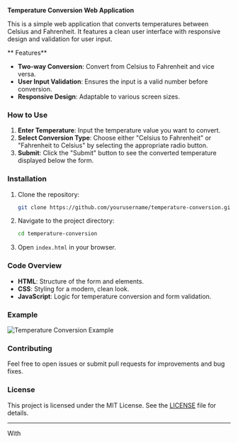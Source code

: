 **Temperature Conversion Web Application**

This is a simple web application that converts temperatures between Celsius and Fahrenheit. It features a clean user interface with responsive design and validation for user input. 

** Features**

- **Two-way Conversion**: Convert from Celsius to Fahrenheit and vice versa.
- **User Input Validation**: Ensures the input is a valid number before conversion.
- **Responsive Design**: Adaptable to various screen sizes.

### How to Use

1. **Enter Temperature**: Input the temperature value you want to convert.
2. **Select Conversion Type**: Choose either "Celsius to Fahrenheit" or "Fahrenheit to Celsius" by selecting the appropriate radio button.
3. **Submit**: Click the "Submit" button to see the converted temperature displayed below the form.

### Installation

1. Clone the repository:
   ```sh
   git clone https://github.com/yourusername/temperature-conversion.git
   ```
2. Navigate to the project directory:
   ```sh
   cd temperature-conversion
   ```
3. Open `index.html` in your browser.

### Code Overview

- **HTML**: Structure of the form and elements.
- **CSS**: Styling for a modern, clean look.
- **JavaScript**: Logic for temperature conversion and form validation.

### Example

![Temperature Conversion Example](screenshot.png)

### Contributing

Feel free to open issues or submit pull requests for improvements and bug fixes.

### License

This project is licensed under the MIT License. See the [LICENSE](LICENSE) file for details.

---

With 
